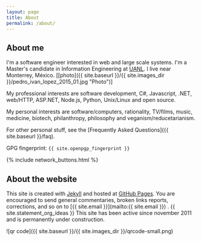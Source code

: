 ```yaml
---
layout: page
title: About
permalink: /about/
---
```


## About me ###########################################################

I'm a software engineer interested in web and large scale systems. I'm a
Master's candidate in Information Engineering at [UANL](http://www.uanl.mx
"UANL"). I live near Monterrey, México.
[[photo]({{ site.baseurl }}/{{ site.images_dir }}/pedro_ivan_lopez_2015_01.jpg "Photo")]

My professional interests are software development, C#, Javascript, .NET,
web/HTTP, ASP.NET, Node.js, Python, Unix/Linux and open source.

My personal interests are software/computers, rationality, TV/films, music,
medicine, biotech, philanthropy, philosophy and veganism/reducetarianism.

For other personal stuff, see the
[Frequently Asked Questions]({{ site.baseurl }}/faq).

GPG fingerprint: `{{ site.openpgp_fingerprint }}`

{% include network_buttons.html %}

## About the website ##################################################

This site is created with [Jekyll](http://jekyllrb.com) and hosted at
[GitHub Pages](https://pages.github.com). You are encouraged to send general
commentaries, broken links reports, corrections, and so on to
[{{ site.email }}](mailto:{{ site.email }}) .  {{ site.statement_org_ideas }}
This site has been active since november 2011 and is permanently under construction.

![qr code]({{ site.baseurl }}/{{ site.images_dir }}/qrcode-small.png)
